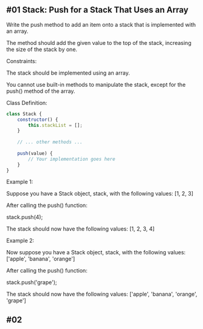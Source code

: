 ## #01 Stack: Push for a Stack That Uses an Array
Write the push method to add an item onto a stack that is implemented with an array.

The method should add the given value to the top of the stack, increasing the size of the stack by one.

Constraints:

The stack should be implemented using an array.

You cannot use built-in methods to manipulate the stack, except for the push() method of the array.

Class Definition:
```js
class Stack {
    constructor() {
        this.stackList = [];
    }
 
    // ... other methods ...
 
    push(value) {
        // Your implementation goes here
    }
}

```

Example 1:

Suppose you have a Stack object, stack, with the following values: [1, 2, 3]

After calling the push() function:

stack.push(4);

The stack should now have the following values: [1, 2, 3, 4]


Example 2:

Now suppose you have a Stack object, stack, with the following values: ['apple', 'banana', 'orange']

After calling the push() function:

stack.push('grape');

The stack should now have the following values: ['apple', 'banana', 'orange', 'grape']

## #02